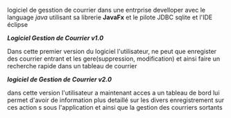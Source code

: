 logiciel de gesstion de courrier dans une entrprise develloper avec le language *java* utilisant sa librerie **JavaFx**
et le pilote JDBC sqlite et l'IDE éclipse 

***Logiciel Gestion de Courrier v1.0***

Dans cette premier version du logiciel l'utilisateur, ne peut que enregister des courrier entrant
et les gere(suppression, modification) et ainsi faire un recherche rapide dans un tableau de courrier

***logiciel de Gestion de Courrier v2.0***

dans cette version l'utilisateur a maintenant acces a un tableau de bord lui permet d'avoir de information 
plus detaillé sur les divers enregistrement sur ces action s sous l'application et ainsi que la gestion des courriers sortants 
